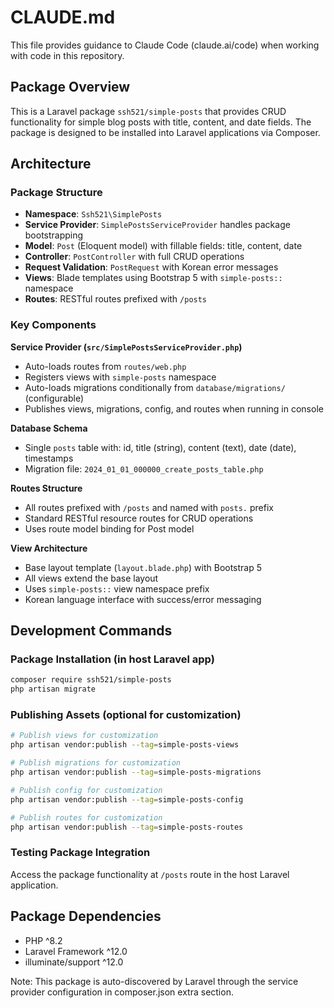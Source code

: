 # CLAUDE.md

This file provides guidance to Claude Code (claude.ai/code) when working with code in this repository.

## Package Overview

This is a Laravel package `ssh521/simple-posts` that provides CRUD functionality for simple blog posts with title, content, and date fields. The package is designed to be installed into Laravel applications via Composer.

## Architecture

### Package Structure
- **Namespace**: `Ssh521\SimplePosts`
- **Service Provider**: `SimplePostsServiceProvider` handles package bootstrapping
- **Model**: `Post` (Eloquent model) with fillable fields: title, content, date
- **Controller**: `PostController` with full CRUD operations
- **Request Validation**: `PostRequest` with Korean error messages
- **Views**: Blade templates using Bootstrap 5 with `simple-posts::` namespace
- **Routes**: RESTful routes prefixed with `/posts`

### Key Components

**Service Provider (`src/SimplePostsServiceProvider.php`)**
- Auto-loads routes from `routes/web.php`
- Registers views with `simple-posts` namespace
- Auto-loads migrations conditionally from `database/migrations/` (configurable)
- Publishes views, migrations, config, and routes when running in console

**Database Schema**
- Single `posts` table with: id, title (string), content (text), date (date), timestamps
- Migration file: `2024_01_01_000000_create_posts_table.php`

**Routes Structure**
- All routes prefixed with `/posts` and named with `posts.` prefix
- Standard RESTful resource routes for CRUD operations
- Uses route model binding for Post model

**View Architecture**
- Base layout template (`layout.blade.php`) with Bootstrap 5
- All views extend the base layout
- Uses `simple-posts::` view namespace prefix
- Korean language interface with success/error messaging

## Development Commands

### Package Installation (in host Laravel app)
```bash
composer require ssh521/simple-posts
php artisan migrate
```

### Publishing Assets (optional for customization)
```bash
# Publish views for customization
php artisan vendor:publish --tag=simple-posts-views

# Publish migrations for customization
php artisan vendor:publish --tag=simple-posts-migrations

# Publish config for customization
php artisan vendor:publish --tag=simple-posts-config

# Publish routes for customization
php artisan vendor:publish --tag=simple-posts-routes
```

### Testing Package Integration
Access the package functionality at `/posts` route in the host Laravel application.

## Package Dependencies

- PHP ^8.2
- Laravel Framework ^12.0
- illuminate/support ^12.0

Note: This package is auto-discovered by Laravel through the service provider configuration in composer.json extra section.